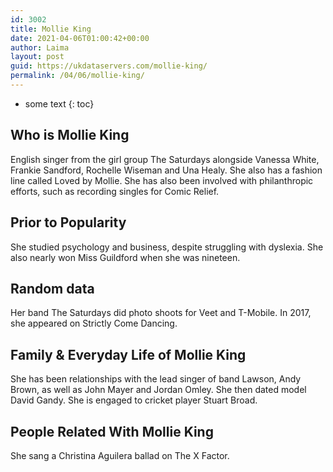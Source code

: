 ```yaml
---
id: 3002
title: Mollie King
date: 2021-04-06T01:00:42+00:00
author: Laima
layout: post
guid: https://ukdataservers.com/mollie-king/
permalink: /04/06/mollie-king/
---
```


* some text
{: toc}


## Who is Mollie King
                  
                  
                  
English singer from the girl group The Saturdays alongside Vanessa White, Frankie Sandford, Rochelle Wiseman and Una Healy. She also has a fashion line called Loved by Mollie. She has also been involved with philanthropic efforts, such as recording singles for Comic Relief.
                  
              
            
              
            
                
                
                
## Prior to Popularity
                  
                  
                  
She studied psychology and business, despite struggling with dyslexia. She also nearly won Miss Guildford when she was nineteen.
                  
              
            
              
            
                
                
                
## Random data
                  
                  
                  
Her band The Saturdays did photo shoots for Veet and T-Mobile. In 2017, she appeared on Strictly Come Dancing.
                  
              
            
              
            
                
                
                
## Family & Everyday Life of Mollie King
                  
                  
                  
She has been relationships with the lead singer of band Lawson, Andy Brown, as well as John Mayer and Jordan Omley. She then dated model David Gandy. She is engaged to cricket player Stuart Broad.
                  
              
            
              
            
                
                
                
## People Related With Mollie King
                  
                  
                  
She sang a Christina Aguilera ballad on The X Factor.
                  
              
            
              
            
                
              
            
              
              
            
            
              
            
          
          
          